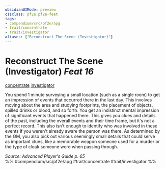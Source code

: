 ```yaml
---
obsidianUIMode: preview
cssclass: pf2e,pf2e-feat
tags:
- compendium/src/pf2e/apg
- trait/concentrate
- trait/investigator
aliases: ["Reconstruct The Scene (Investigator)"]
---
```

# Reconstruct The Scene (Investigator)  *Feat 16*  
[concentrate](/rules/traits/concentrate.md)  [investigator](/rules/traits/investigator-apg.md)  


You spend 1 minute surveying a small location (such as a single room) to get an impression of events that occurred there in the last day. This involves moving about the area and studying footprints, the placement of objects, spilled drinks or blood, and so forth. You get an indistinct mental impression of significant events that happened there. This gives you clues and details of the past, including the overall events and their time frame, but it's not a perfect record. This also isn't enough to identify who was involved in these events if you weren't already aware the person was there. As determined by the GM, you also pick out various seemingly small details that could serve as important clues, like a memorable weapon someone used for a murder or the type of cloak someone wore when passing through.

*Source: Advanced Player's Guide p. 65*  
%% #compendium/src/pf2e/apg #trait/concentrate #trait/investigator %%